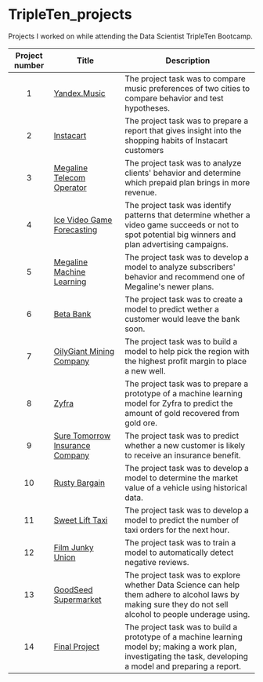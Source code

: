 # TripleTen_projects
Projects I worked on while attending the Data Scientist TripleTen Bootcamp.


| Project number | Title | Description |
| :-----------: | ----------- |----------- |
| 1 | [Yandex.Music](https://github.com/chandra-fase/TripleTen_projects/tree/main/01-Python_project) | The project task was to compare music preferences of two cities to compare behavior and test hypotheses. |
| 2 | [Instacart](https://github.com/chandra-fase/TripleTen_projects/tree/main/02-EDA_project) | The project task was to prepare a report that gives insight into the shopping habits of Instacart customers |
| 3 | [Megaline Telecom Operator](https://github.com/chandra-fase/TripleTen_projects/tree/main/03-SDA_project) | The project task was to analyze clients' behavior and determine which prepaid plan brings in more revenue. |
| 4 | [Ice Video Game Forecasting](https://github.com/chandra-fase/TripleTen_projects/tree/main/05-Integrated%20Project%201_project) | The project task was identify patterns that determine whether a video game succeeds or not to spot potential big winners and plan advertising campaigns. |
| 5 | [Megaline Machine Learning](https://github.com/chandra-fase/TripleTen_projects/tree/main/07-ML_project) | The project task was to develop a model to analyze subscribers' behavior and recommend one of Megaline's newer plans. |
| 6 | [Beta Bank](https://github.com/chandra-fase/TripleTen_projects/tree/main/08-Supervised%20Learning_project) | The project task was to create a model to predict wether a customer would leave the bank soon. |
| 7 | [OilyGiant Mining Company](https://github.com/chandra-fase/TripleTen_projects/tree/main/09-ML%20in%20Business_project) | The project task was to build a model to help pick the region with the highest profit margin to place a new well. |
| 8 | [Zyfra](https://github.com/chandra-fase/TripleTen_projects/tree/main/10-Integrated%20Project%202_project) | The project task was to prepare a prototype of a machine learning model for Zyfra to predict the amount of gold recovered from gold ore. |
| 9 | [Sure Tomorrow Insurance Company](https://github.com/chandra-fase/TripleTen_projects/tree/main/11-Linear%20Algebra_project) | The project task was to predict whether a new customer is likely to receive an insurance benefit. |
| 10 | [Rusty Bargain](https://github.com/chandra-fase/TripleTen_projects/tree/main/12-Numerical%20Methods_project) | The project task was to develop a model to determine the market value of a vehicle using historical data. |
| 11 | [Sweet Lift Taxi](https://github.com/chandra-fase/TripleTen_projects/tree/main/13-Time%20Series_project) | The project task was to develop a model to predict the number of taxi orders for the next hour. |
| 12 | [Film Junky Union](https://github.com/chandra-fase/TripleTen_projects/tree/main/14-ML%20for%20Texts_project) | The project task was to train a model to automatically detect negative reviews. |
| 13 | [GoodSeed Supermarket](https://github.com/chandra-fase/TripleTen_projects/tree/main/15-Computer%20Vision_project) | The project task was to explore whether Data Science can help them adhere to alcohol laws by making sure they do not sell alcohol to people underage using. |
| 14 | [Final Project](https://github.com/chandra-fase/TripleTen_projects/tree/main/16-Final%20Project_project) | The project task was to build a prototype of a machine learning model by; making a work plan, investigating the task, developing a model and preparing a report. |
